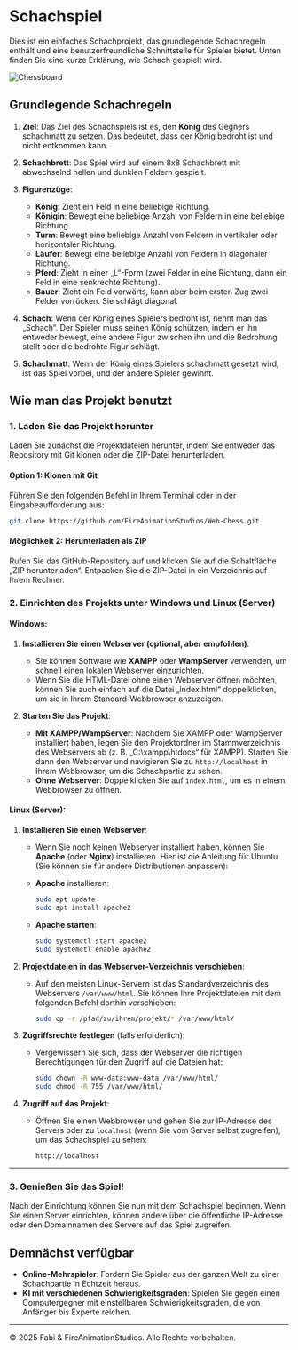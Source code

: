 # Schachspiel

Dies ist ein einfaches Schachprojekt, das grundlegende Schachregeln enthält und eine benutzerfreundliche Schnittstelle für Spieler bietet. Unten finden Sie eine kurze Erklärung, wie Schach gespielt wird.

![Chessboard](https://i.postimg.cc/5NFWBj5j/Screenshot-2025-04-14-2-02-26-PM.png)

## Grundlegende Schachregeln

1. **Ziel**: Das Ziel des Schachspiels ist es, den **König** des Gegners schachmatt zu setzen. Das bedeutet, dass der König bedroht ist und nicht entkommen kann.
   
2. **Schachbrett**: Das Spiel wird auf einem 8x8 Schachbrett mit abwechselnd hellen und dunklen Feldern gespielt.

3. **Figurenzüge**:
   - **König**: Zieht ein Feld in eine beliebige Richtung.
   - **Königin**: Bewegt eine beliebige Anzahl von Feldern in eine beliebige Richtung.
   - **Turm**: Bewegt eine beliebige Anzahl von Feldern in vertikaler oder horizontaler Richtung.
   - **Läufer**: Bewegt eine beliebige Anzahl von Feldern in diagonaler Richtung.
   - **Pferd**: Zieht in einer „L“-Form (zwei Felder in eine Richtung, dann ein Feld in eine senkrechte Richtung).
   - **Bauer**: Zieht ein Feld vorwärts, kann aber beim ersten Zug zwei Felder vorrücken. Sie schlägt diagonal.

4. **Schach**: Wenn der König eines Spielers bedroht ist, nennt man das „Schach“. Der Spieler muss seinen König schützen, indem er ihn entweder bewegt, eine andere Figur zwischen ihn und die Bedrohung stellt oder die bedrohte Figur schlägt.

5. **Schachmatt**: Wenn der König eines Spielers schachmatt gesetzt wird, ist das Spiel vorbei, und der andere Spieler gewinnt.

## Wie man das Projekt benutzt

### 1. Laden Sie das Projekt herunter
Laden Sie zunächst die Projektdateien herunter, indem Sie entweder das Repository mit Git klonen oder die ZIP-Datei herunterladen.

#### Option 1: Klonen mit Git
Führen Sie den folgenden Befehl in Ihrem Terminal oder in der Eingabeaufforderung aus:

```bash
git clone https://github.com/FireAnimationStudios/Web-Chess.git
```

#### Möglichkeit 2: Herunterladen als ZIP
Rufen Sie das GitHub-Repository auf und klicken Sie auf die Schaltfläche „ZIP herunterladen“. Entpacken Sie die ZIP-Datei in ein Verzeichnis auf Ihrem Rechner.

### 2. Einrichten des Projekts unter Windows und Linux (Server)

#### Windows:

1. **Installieren Sie einen Webserver (optional, aber empfohlen)**:
   - Sie können Software wie **XAMPP** oder **WampServer** verwenden, um schnell einen lokalen Webserver einzurichten.
   - Wenn Sie die HTML-Datei ohne einen Webserver öffnen möchten, können Sie auch einfach auf die Datei „index.html“ doppelklicken, um sie in Ihrem Standard-Webbrowser anzuzeigen.

2. **Starten Sie das Projekt**:
   - **Mit XAMPP/WampServer**: Nachdem Sie XAMPP oder WampServer installiert haben, legen Sie den Projektordner im Stammverzeichnis des Webservers ab (z. B. „C:\xampp\htdocs“ für XAMPP). Starten Sie dann den Webserver und navigieren Sie zu `http://localhost` in Ihrem Webbrowser, um die Schachpartie zu sehen.
   - **Ohne Webserver**: Doppelklicken Sie auf `index.html`, um es in einem Webbrowser zu öffnen.

#### Linux (Server):

1. **Installieren Sie einen Webserver**:
   - Wenn Sie noch keinen Webserver installiert haben, können Sie **Apache** (oder **Nginx**) installieren. Hier ist die Anleitung für Ubuntu (Sie können sie für andere Distributionen anpassen):

   - **Apache** installieren:
     ```bash
     sudo apt update
     sudo apt install apache2
     ```

   - **Apache starten**:
     ```bash
     sudo systemctl start apache2
     sudo systemctl enable apache2
     ```

2. **Projektdateien in das Webserver-Verzeichnis verschieben**:
   - Auf den meisten Linux-Servern ist das Standardverzeichnis des Webservers `/var/www/html`. Sie können Ihre Projektdateien mit dem folgenden Befehl dorthin verschieben:
     ```bash
     sudo cp -r /pfad/zu/ihrem/projekt/* /var/www/html/
     ```

3. **Zugriffsrechte festlegen** (falls erforderlich):
   - Vergewissern Sie sich, dass der Webserver die richtigen Berechtigungen für den Zugriff auf die Dateien hat:
     ```bash
     sudo chown -R www-data:www-data /var/www/html/
     sudo chmod -R 755 /var/www/html/
     ```

4. **Zugriff auf das Projekt**:
   - Öffnen Sie einen Webbrowser und gehen Sie zur IP-Adresse des Servers oder zu `localhost` (wenn Sie vom Server selbst zugreifen), um das Schachspiel zu sehen:
     ```
     http://localhost
     ```

---

### 3. Genießen Sie das Spiel!
Nach der Einrichtung können Sie nun mit dem Schachspiel beginnen. Wenn Sie einen Server einrichten, können andere über die öffentliche IP-Adresse oder den Domainnamen des Servers auf das Spiel zugreifen.

## Demnächst verfügbar

- **Online-Mehrspieler**: Fordern Sie Spieler aus der ganzen Welt zu einer Schachpartie in Echtzeit heraus.
- **KI mit verschiedenen Schwierigkeitsgraden**: Spielen Sie gegen einen Computergegner mit einstellbaren Schwierigkeitsgraden, die von Anfänger bis Experte reichen.

---

© 2025 Fabi & FireAnimationStudios. Alle Rechte vorbehalten.
